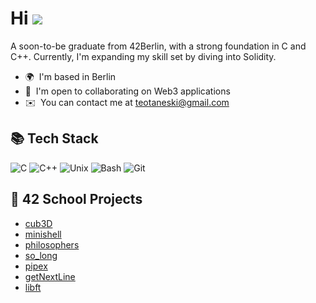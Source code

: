 Hi ![](https://user-images.githubusercontent.com/18350557/176309783-0785949b-9127-417c-8b55-ab5a4333674e.gif)
===========================================================================================================================================

A soon-to-be graduate from 42Berlin, with a strong foundation in C and C++. Currently, I'm expanding my skill set by diving into Solidity.

* 🌍  I'm based in Berlin
* 🤝  I'm open to collaborating on Web3 applications
* ✉️  You can contact me at [teotaneski@gmail.com](mailto:teotaneski@gmail.com)

## 📚 Tech Stack
![C](https://img.shields.io/badge/c-%2300599C.svg?style=for-the-badge&logo=c&logoColor=white) ![C++](https://img.shields.io/badge/C%2B%2B-00599C?style=for-the-badge&logo=c%2B%2B&logoColor=white) ![Unix](https://img.shields.io/badge/Unix-FCC624?style=for-the-badge&logo=unix&logoColor=white) ![Bash](https://img.shields.io/badge/GNU%20Bash-4EAA25?style=for-the-badge&logo=GNU%20Bash&logoColor=white) ![Git](https://img.shields.io/badge/Git-F05032?style=for-the-badge&logo=git&logoColor=white) 

<h2>🚀 42 School Projects</h2>

- [cub3D](https://github.com/Teoslaf/Cub3D)
- [minishell](https://github.com/Teoslaf/minishell)
- [philosophers](https://github.com/Teoslaf/philosophers)
- [so_long](https://github.com/Teoslaf/so_long)
- [pipex](https://github.com/Teoslaf/Pipex)
- [getNextLine](https://github.com/Teoslaf/Get_next_line)
- [libft](https://github.com/Teoslaf/Libft)
